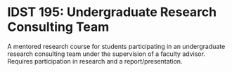 # IDST 195: Undergraduate Research Consulting Team

A mentored research course for students participating in an undergraduate research consulting team under the supervision of a faculty advisor. Requires participation in research and a report/presentation.